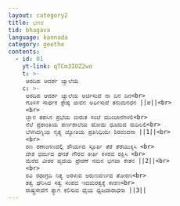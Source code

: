 ```yaml
---
layout: category2
title: ಭಗವ
tid: bhagava
language: kannada
category: geethe
contents:
  - id: 01
    yt-link: qTCm3IOZ2wo
    t: >-
     ಆರದಿಹ ಆದರ್ಶ ಜ್ವಾಲೆಯ
    c: >-
     ಆರದಿಹ ಆದರ್ಶ ಜ್ವಾಲೆಯ ಅರ್ಚಿಸುವೆ ನಾ ದಿನ ದಿನ<br>
     ಗೊಳಿಸೆ ಸಾರ್ಥಕ ಶ್ರೇಷ್ಠ ಜೀವನ ಅರ್ಪಿಸುವೆ ತನುಮನಧನ ||ಪ||<br>
     <br>
     ಜ್ಞಾನ ತಪಸಿನ ಪ್ರಭೆಯ ಬೀರುತ ಸಂಜೆ ಮುಂಜಾನೆಗಳಲಿ<br>
     ನೆಲೆ ಪ್ರಶಾಂತಿಯ ಪರ್ಣಶಾಲೆಯ ಹೋಮ ಧೂಮದ ಮಡಿಲಲಿ<br>
     ಬೆಳಗಿದಗ್ನಿಯ ನೃತ್ಯ ಜ್ಯೋತಿಯ ಪ್ರತಿನಿಧಿಯೇ ಶಿರವಂದನಾ ||1||<br>
     <br>
     ರಣ ರಣಾಂಗಣದಲ್ಲಿ ಶೌರ್ಯದ ಸ್ಫೂರ್ತಿ ತೆರೆ ತೆರೆಯುಕ್ಕಿಸಿ <br>
     ದೇಶ ಧರ್ಮದ ಘನತೆ ಗೌರವ ಕೀರ್ತಿ ಕಳಶವ ರಕ್ಷಿಸಿ <br>
     ಮೆರೆದ ವೀರರ ಹೃದಯ ಪ್ರೇರಣೆ ನಮನ ಭಗವಾ ಕೇತನ ||2||<br>
     <br>
     ರವಿ ರಥಾಗ್ರದಿ ನಿತ್ಯ ಅರಳುವ ಅರುಣವರ್ಣದ ತೋರಣ<br>
     ತತ್ವ ಘನಿಸಿದ ಸತ್ವ ಸಂಪದ ಇದಮರತ್ವಕ್ಕೆ ಕಾರಣ<br>
     ರಾಷ್ಟ್ರಸೇವೆಗೆ ತ್ಯಾಗ ಕಲಿಸುವ ಧೈಯ ಧ್ವಜದಾರಾಧನಾ ||3||
---
```

